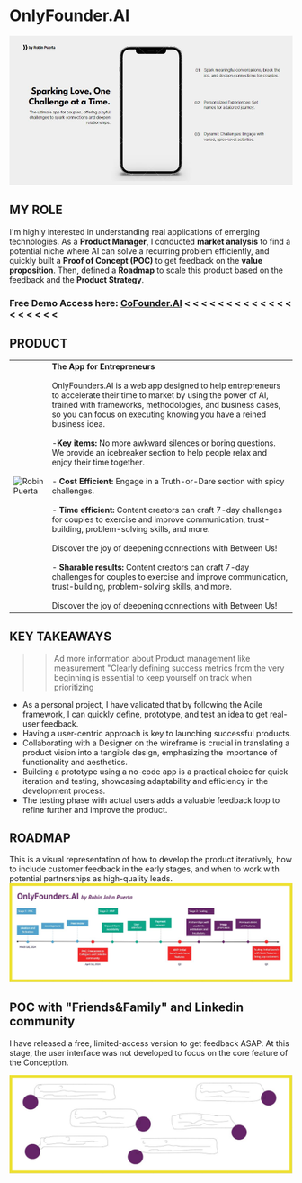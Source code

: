 # OnlyFounder.AI
<img src="https://github.com/robspuerta/Project6_CoFounder.AI/blob/main/Capture%20(1).JPG" alt="Robin Puerta"> 

## MY ROLE
I'm highly interested in understanding real applications of emerging technologies. As a **Product Manager**, I conducted **market analysis** to find a potential niche where AI can solve a recurring problem efficiently, and quickly built a **Proof of Concept (POC)** to get feedback on the **value proposition**. Then, defined a **Roadmap** to scale this product based on the feedback and the **Product Strategy**.

### Free Demo Access here: [CoFounder.AI](https://robinpuerta.bubbleapps.io/version-test/main)   < < < < < < < < < < < < < < < < < < <

## PRODUCT
|                                              |                                                                                                  |  
| -------------------------------------------------- | ----------------------------------------------------------------------------------------------------------- |
| <img src="https://github.com/robspuerta/betweenus/blob/main/Capture2%20(2).JPG" alt=" Robin Puerta">            | **The App for Entrepreneurs**<br/><br/>OnlyFounders.AI is a web app designed to help entrepreneurs to accelerate their time to market by using the power of AI, trained with frameworks, methodologies, and business cases, so you can focus on executing knowing you have a reined business idea.<br/><br/>-**Key items:** No more awkward silences or boring questions. We provide an icebreaker section to help people relax and enjoy their time together.<br/><br/>- **Cost Efficient:** Engage in a Truth-or-Dare section with spicy challenges.<br/><br/>- **Time efficient:** Content creators can craft 7-day challenges for couples to exercise and improve communication, trust-building, problem-solving skills, and more.<br/><br/>Discover the joy of deepening connections with Between Us!<br/><br/>- **Sharable results:** Content creators can craft 7-day challenges for couples to exercise and improve communication, trust-building, problem-solving skills, and more.<br/><br/>Discover the joy of deepening connections with Between Us!  |


## KEY TAKEAWAYS
>> Ad more information about Product management like measurement "Clearly defining success metrics from the very beginning is essential to keep yourself on track when prioritizing
- As a personal project, I have validated that by following the Agile framework, I can quickly define, prototype, and test an idea to get real-user feedback.
- Having a user-centric approach is key to launching successful products.
- Collaborating with a Designer on the wireframe is crucial in translating a product vision into a tangible design, emphasizing the importance of functionality and aesthetics.
- Building a prototype using a no-code app is a practical choice for quick iteration and testing, showcasing adaptability and efficiency in the development process.
- The testing phase with actual users adds a valuable feedback loop to refine further and improve the product.

## ROADMAP
This is a visual representation of how to develop the product iteratively, how to include customer feedback in the early stages, and when to work with potential partnerships as high-quality leads.
<img src="https://github.com/robspuerta/Project6_CoFounder.AI/blob/main/Roadmap.JPG" alt="Robin Puerta">

## POC with "Friends&Family" and Linkedin community
I have released a free, limited-access version to get feedback ASAP. At this stage, the user interface was not developed to focus on the core feature of the Conception. 

<img src="https://github.com/robspuerta/Project6_CoFounder.AI/blob/main/feedback.JPG" alt="Robin Puerta">
